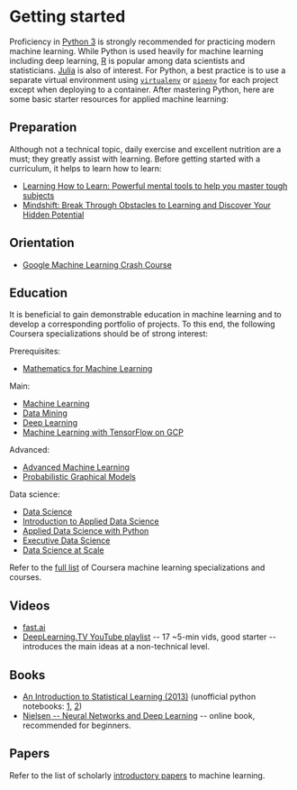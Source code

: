 # Getting started
Proficiency in [Python 3](https://www.python.org/) is strongly recommended for practicing modern machine learning. While Python is used heavily for machine learning including deep learning, [R](https://www.r-project.org/) is popular among data scientists and statisticians. [Julia](https://julialang.org/) is also of interest. For Python, a best practice is to use a separate virtual environment using [`virtualenv`](https://pypi.python.org/pypi/virtualenv/) or [`pipenv`](https://pypi.python.org/pypi/pipenv/) for each project except when deploying to a container. After mastering Python, here are some basic starter resources for applied machine learning:

## Preparation
Although not a technical topic, daily exercise and excellent nutrition are a must; they greatly assist with learning. Before getting started with a curriculum, it helps to learn how to learn:
* [Learning How to Learn: Powerful mental tools to help you master tough subjects](https://www.coursera.org/learn/learning-how-to-learn)
* [Mindshift: Break Through Obstacles to Learning and Discover Your Hidden Potential](https://www.coursera.org/learn/mindshift)

## Orientation
* [Google Machine Learning Crash Course](https://developers.google.com/machine-learning/crash-course/)

## Education
It is beneficial to gain demonstrable education in machine learning and to develop a corresponding portfolio of projects. To this end, the following Coursera specializations should be of strong interest:

Prerequisites:
* [Mathematics for Machine Learning](https://www.coursera.org/specializations/mathematics-machine-learning)

Main:
* [Machine Learning](https://www.coursera.org/specializations/machine-learning)
* [Data Mining](https://www.coursera.org/specializations/data-mining)
* [Deep Learning](https://www.coursera.org/specializations/deep-learning)
* [Machine Learning with TensorFlow on GCP](https://www.coursera.org/specializations/machine-learning-tensorflow-gcp)

Advanced:
* [Advanced Machine Learning](https://www.coursera.org/specializations/aml)
* [Probabilistic Graphical Models](https://www.coursera.org/specializations/probabilistic-graphical-models)

Data science:
* [Data Science](https://www.coursera.org/specializations/jhu-data-science)
* [Introduction to Applied Data Science](https://www.coursera.org/specializations/introduction-applied-data-science)
* [Applied Data Science with Python](https://www.coursera.org/specializations/data-science-python)
* [Executive Data Science](https://www.coursera.org/specializations/executive-data-science)
* [Data Science at Scale](https://www.coursera.org/specializations/data-science)

Refer to the [full list](https://www.coursera.org/browse/data-science/machine-learning?languages=en) of Coursera machine learning specializations and courses.

## Videos
* [fast.ai](http://course.fast.ai/)
* [DeepLearning.TV YouTube playlist](https://www.youtube.com/playlist?list=PLjJh1vlSEYgvZ3ze_4pxKHNh1g5PId36-) -- 17 ~5-min vids, good starter -- introduces the main ideas at a non-technical level.
<!-- These are obsoleted by Coursera specializations:
* [Andrew Ng's ML Coursera course](https://www.youtube.com/view_play_list?p=A89DCFA6ADACE599) -- best beginner course.
* [Hinton's Coursera course: Neural Networks for Machine Learning](https://www.coursera.org/learn/neural-networks) (Youtube playlist [here](https://www.youtube.com/playlist?list=PLoRl3Ht4JOcdU872GhiYWf6jwrk_SNhz9)) -- gets pretty advanced, and much of the later material is fast becoming obsolete (RBM, WakeSleep, DBM, DBN). Nevertheless, Hinton is the single biggest contributor to modern ML, and it's worth persevering with.
-->

## Books
<!--Free PDF books only-->
* [An Introduction to Statistical Learning (2013)](http://www-bcf.usc.edu/~gareth/ISL/) (unofficial python notebooks: [1](https://github.com/JWarmenhoven/ISLR-python), [2](https://github.com/emredjan/ISL-python))
* [Nielsen -- Neural Networks and Deep Learning](http://neuralnetworksanddeeplearning.com/index.html) -- online book, recommended for beginners.

## Papers
Refer to the list of scholarly [introductory papers](ArticlesIntroductory.md) to machine learning.
